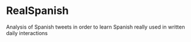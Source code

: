 # RealSpanish
Analysis of Spanish tweets in order to learn Spanish really used in written daily interactions
